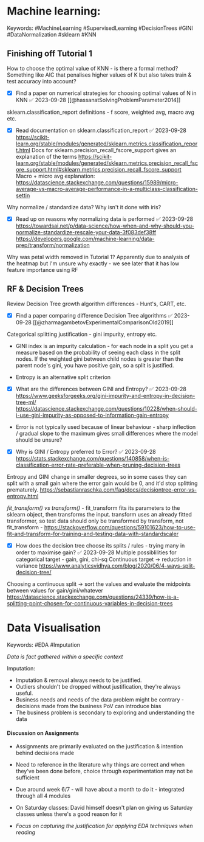 # Machine learning:

Keywords: #MachineLearning #SupervisedLearning #DecisionTrees #GINI #DataNormalization #sklearn #KNN
## Finishing off Tutorial 1

How to choose the optimal value of KNN - is there a formal method? Something like AIC that penalises higher values of K but also takes train & test accuracy into account?
- [x] Find a paper on numerical strategies for choosing optimal values of N in KNN ✅ 2023-09-28
[[@hassanatSolvingProblemParameter2014]]

sklearn.classification_report  definitions - f score, weighted avg, macro avg etc.
- [x] Read documentation on sklearn.classification_report ✅ 2023-09-28
https://scikit-learn.org/stable/modules/generated/sklearn.metrics.classification_report.html
Docs for sklearn.precision_recall_fscore_support gives an explanation of the terms https://scikit-learn.org/stable/modules/generated/sklearn.metrics.precision_recall_fscore_support.html#sklearn.metrics.precision_recall_fscore_support
Macro + micro avg explanation:
https://datascience.stackexchange.com/questions/15989/micro-average-vs-macro-average-performance-in-a-multiclass-classification-settin

Why normalize / standardize data? Why isn't it done with iris?
- [x] Read up on reasons why normalizing data is performed ✅ 2023-09-28
https://towardsai.net/p/data-science/how-when-and-why-should-you-normalize-standardize-rescale-your-data-3f083def38ff
https://developers.google.com/machine-learning/data-prep/transform/normalization

Why was petal width removed in Tutorial 1? Apparently due to analysis of the heatmap but I'm unsure why exactly - we see later that it has low feature importance using RF

## RF & Decision Trees

Review Decision Tree growth algorithm differences - Hunt's, CART, etc.
- [x] Find a paper comparing difference Decision Tree algorithms ✅ 2023-09-28
[[@zharmagambetovExperimentalComparisonOld2019]]

Categorical splitting justification - gini impurity, entropy etc.
- GINI index is an impurity calculation - for each node in a split you get a measure based on the probability of seeing each class in the split nodes. If the weighted gini between child nodes is greater than the parent node's gini, you have positive gain, so a split is justified.

- Entropy is an alternative split criterion 
- [x] What are the differences between GINI and Entropy? ✅ 2023-09-28
https://www.geeksforgeeks.org/gini-impurity-and-entropy-in-decision-tree-ml/
https://datascience.stackexchange.com/questions/10228/when-should-i-use-gini-impurity-as-opposed-to-information-gain-entropy

- Error is not typically used because of linear behaviour - sharp inflection / gradual slope to the maximum gives small differences where the model should be unsure?
- [x] Why is GINI / Entropy preferred to Error? ✅ 2023-09-28
https://stats.stackexchange.com/questions/140858/when-is-classification-error-rate-preferable-when-pruning-decision-trees

Entropy and GINI change in smaller degrees, so in some cases they can split with a small gain where the error gain would be 0, and it'd stop splitting prematurely.
https://sebastianraschka.com/faq/docs/decisiontree-error-vs-entropy.html

_fit_transform() vs transform()_ - fit_transform fits its parameters to the sklearn object, then transforms the input. transform uses an already fitted transformer, so test data should only be transformed by transform, not fit_transform - https://stackoverflow.com/questions/59101623/how-to-use-fit-and-transform-for-training-and-testing-data-with-standardscaler

- [x] How does the decision tree choose its splits / rules - trying many in order to maximise gain? ✅ 2023-09-28
Multiple possiblilities for categorical target - gain, gini, chi-sq
Continuous target -> reduction in variance
https://www.analyticsvidhya.com/blog/2020/06/4-ways-split-decision-tree/

Choosing a continuous split -> sort the values and evaluate the midpoints between values for gain/gini/whatever
https://datascience.stackexchange.com/questions/24339/how-is-a-splitting-point-chosen-for-continuous-variables-in-decision-trees

# Data Visualisation

Keywords: #EDA #Imputation

_Data is fact gathered within a specific context_

Imputation:
- Imputation & removal always needs to be justified. 
- Outliers shouldn't be dropped without justification, they're always useful.
- Business needs and needs of the data problem might be contrary - decisions made from the business PoV can introduce bias
- The business problem is secondary to exploring and understanding the data

#### Discussion on Assignments
- Assignments are primarily evaluated on the justification & intention behind decisions made
- Need to reference in the literature why things are correct and when they've been done before, choice through experimentation may not be sufficient
- Due around week 6/7 - will have about a month to do it - integrated through all 4 modules
- On Saturday classes: David himself doesn't plan on giving us Saturday classes unless there's a good reason for it

- _Focus on capturing the justification for applying EDA techniques when reading_

